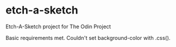 # etch-a-sketch
Etch-A-Sketch project for The Odin Project

Basic requirements met. Couldn't set background-color with .css().
